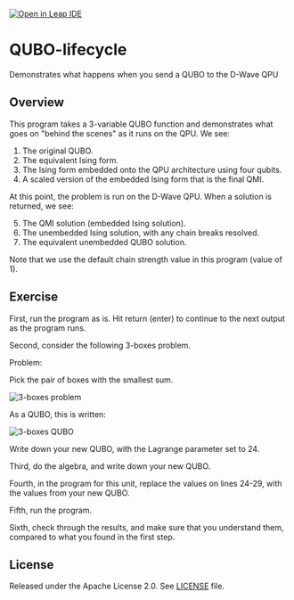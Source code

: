 [![Open in Leap IDE](
  https://cdn-assets.cloud.dwavesys.com/shared/latest/badges/leapide.svg)](
  https://ide.dwavesys.io/#https://github.com/dwave-training/QUBO-lifecycle)

# QUBO-lifecycle
Demonstrates what happens when you send a QUBO to the D-Wave QPU

## Overview

This program takes a 3-variable QUBO function and demonstrates what goes on 
"behind the scenes" as it runs on the QPU.  We see:

1. The original QUBO.
2. The equivalent Ising form.
3. The Ising form embedded onto the QPU architecture using four qubits.
4. A scaled version of the embedded Ising form that is the final QMI.

At this point, the problem is run on the D-Wave QPU.  When a solution is 
returned, we see:

5. The QMI solution (embedded Ising solution).
6. The unembedded Ising solution, with any chain breaks resolved.
7. The equivalent unembedded QUBO solution.

Note that we use the default chain strength value in this program (value of 1).  

## Exercise

First, run the program as is.  Hit return (enter) to continue to the next 
output as the program runs.

Second, consider the following 3-boxes problem.

Problem:

Pick the pair of boxes with the smallest sum.

![3-boxes problem](readme_imgs/basic_problem.png "3-boxes problem")

As a QUBO, this is written:

![3-boxes QUBO](readme_imgs/basic_qubo.png "3-boxes QUBO")

Write down your new QUBO, with the Lagrange parameter set to 24.

Third, do the algebra, and write down your new QUBO.

Fourth, in the program for this unit, replace the values on lines 24-29, with 
the values from your new QUBO.

Fifth, run the program.

Sixth, check through the results, and make sure that you understand them,
compared to what you found in the first step.

## License

Released under the Apache License 2.0. See [LICENSE](LICENSE) file.
